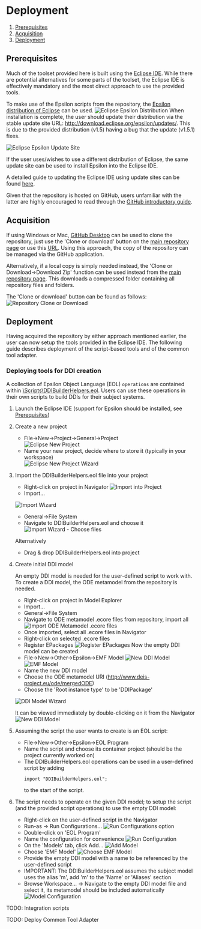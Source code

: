# Deployment

1. [Prerequisites](#prerequisites)
2. [Acquisition](#acquisition)
3. [Deployment](#deployment)

## Prerequisites

Much of the toolset provided here is built using the [Eclipse IDE](https://www.eclipse.org/ide/).
While there are potential alternatives for some parts of the toolset, the Eclipse IDE is effectively mandatory and the most direct approach to use the provided tools.

To make use of the Epsilon scripts from the repository, the [Epsilon distribution of Eclipse](https://www.eclipse.org/epsilon/download/) can be used. 
![Eclipse Epsilon Distribution](https://raw.githubusercontent.com/DEIS-Project-EU/DDI-Scripting-Tools/documentation_01/Documentation/img/eclipse_epsilon_distro.png)
When installation is complete, the user should update their distribution via the stable update site URL: http://download.eclipse.org/epsilon/updates/. This is due to the provided distribution (v1.5) having a bug that the update (v1.5.1) fixes.

![Eclipse Epsilon Update Site](https://raw.githubusercontent.com/DEIS-Project-EU/DDI-Scripting-Tools/documentation_01/Documentation/img/eclipse_epsilon_update.png)

If the user uses/wishes to use a different distribution of Eclipse, the same update site can be used to install Epsilon into the Eclipse IDE.

A detailed guide to updating the Eclipse IDE using update sites can be found [here](https://help.eclipse.org/kepler/topic/org.eclipse.wb.doc.user/html/installation/updatesite_3.8.html?cp=64_2_1).

Given that the repository is hosted on GitHub, users unfamiliar with the latter are highly encouraged to read through the [GitHub introductory guide](https://guides.github.com/activities/hello-world/).

## Acquisition

If using Windows or Mac, [GitHub Desktop](https://desktop.github.com/) can be used to clone the repository, just use the 'Clone or download' button on the [main repository page](https://github.com/DEIS-Project-EU/DDI-Scripting-Tools) or use this [URL](https://github.com/DEIS-Project-EU/DDI-Scripting-Tools.git). 
Using this approach, the copy of the repository can be managed via the GitHub application.

Alternatively, if a local copy is simply needed instead, the 'Clone or Download->Download Zip' function can be used instead from the [main repository page](https://github.com/DEIS-Project-EU/DDI-Scripting-Tools). This downloads a compressed folder containing all repository files and folders.

The 'Clone or download' button can be found as follows:
![Repository Clone or Download](https://raw.githubusercontent.com/DEIS-Project-EU/DDI-Scripting-Tools/documentation_01/Documentation/img/clone_button.png)

## Deployment

Having acquired the repository by either approach mentioned earlier, the user can now setup the tools provided in the Eclipse IDE.
The following guide describes deployment of the script-based tools and of the common tool adapter.

### Deploying tools for DDI creation

A collection of Epsilon Object Language (EOL) `operations` are contained within [\Scripts\DDIBuilderHelpers.eol](https://github.com/DEIS-Project-EU/DDI-Scripting-Tools/blob/master/Scripts/DDIBuilderHelpers.eol).
Users can use these operations in their own scripts to build DDIs for their subject systems.

1. Launch the Eclipse IDE (support for Epsilon should be installed, see [Prerequisites](#prerequisites))
2. Create a new project
    - File->New->Project->General->Project</li>
    ![Eclipse New Project](https://raw.githubusercontent.com/DEIS-Project-EU/DDI-Scripting-Tools/documentation_01/Documentation/img/eclipse_new_project.png)
    - Name your new project, decide where to store it (typically in your workspace)</li>
    ![Eclipse New Project Wizard](https://raw.githubusercontent.com/DEIS-Project-EU/DDI-Scripting-Tools/documentation_01/Documentation/img/eclipse_new_project_wizard_1.PNG)
3. Import the DDIBuilderHelpers.eol file into your project
    - Right-click on project in Navigator
    ![Import into Project](https://raw.githubusercontent.com/DEIS-Project-EU/DDI-Scripting-Tools/documentation_01/Documentation/img/eclipse_import_option.png)
    - Import...
    
    ![Import Wizard](https://raw.githubusercontent.com/DEIS-Project-EU/DDI-Scripting-Tools/documentation_01/Documentation/img/eclipse_import_wizard.PNG)
    - General->File System
    - Navigate to DDIBuilderHelpers.eol and choose it
    ![Import Wizard - Choose files](https://raw.githubusercontent.com/DEIS-Project-EU/DDI-Scripting-Tools/documentation_01/Documentation/img/eclipse_import_wizard_2.PNG)
    
    Alternatively
    - Drag & drop DDIBuilderHelpers.eol into project

4. Create initial DDI model
    
    An empty DDI model is needed for the user-defined script to work with. To create a DDI model, the ODE metamodel from the repository is needed.
    - Right-click on project in Model Explorer
    - Import...
    - General->File System
    - Navigate to ODE metamodel .ecore files from repository, import all
    ![Import ODE Metamodel .ecore files](https://raw.githubusercontent.com/DEIS-Project-EU/DDI-Scripting-Tools/documentation_01/Documentation/img/eclipse_import_metamodel.PNG)
    - Once imported, select all .ecore files in Navigator
    - Right-click on selected .ecore files
    - Register EPackages
    ![Register EPackages](https://raw.githubusercontent.com/DEIS-Project-EU/DDI-Scripting-Tools/documentation_01/Documentation/img/eclipse_register_epackages.png)
    Now the empty DDI model can be created
    - File->New->Other->Epsilon->EMF Model
    ![New DDI Model](https://raw.githubusercontent.com/DEIS-Project-EU/DDI-Scripting-Tools/documentation_01/Documentation/img/eclipse_new_other.png)
    ![EMF Model](https://raw.githubusercontent.com/DEIS-Project-EU/DDI-Scripting-Tools/documentation_01/Documentation/img/eclipse_new_other_emf_model.PNG)
    - Name the new DDI model
    - Choose the ODE metamodel URI (http://www.deis-project.eu/ode/mergedODE)
    - Choose the 'Root instance type' to be 'DDIPackage'
    
    ![DDI Model Wizard](https://raw.githubusercontent.com/DEIS-Project-EU/DDI-Scripting-Tools/documentation_01/Documentation/img/eclipse_new_other_emf_model_wizard.PNG)
    
    It can be viewed immediately by double-clicking on it from the Navigator
    ![New DDI Model](https://raw.githubusercontent.com/DEIS-Project-EU/DDI-Scripting-Tools/documentation_01/Documentation/img/eclipse_new_emf_model.png)
5. Assuming the script the user wants to create is an EOL script:
    - File->New->Other->Epsilon->EOL Program
    - Name the script and choose its container project (should be the project currently worked on)
    - The DDIBuilderHelpers.eol operations can be used in a user-defined script by adding 
        ```
        import "DDIBuilderHelpers.eol";
        ``` 
        to the start of the script.
6. The script needs to operate on the given DDI model; to setup the script (and the provided script operations) to use the empty DDI model:
    - Right-click on the user-defined script in the Navigator
    - Run-as -> Run Configurations...
    ![Run Configurations option](https://raw.githubusercontent.com/DEIS-Project-EU/DDI-Scripting-Tools/documentation_01/Documentation/img/eclipse_run_configuration_option.png)
    - Double-click on 'EOL Program'
    - Name the configuration for convenience
    ![Run Configuration](https://raw.githubusercontent.com/DEIS-Project-EU/DDI-Scripting-Tools/documentation_01/Documentation/img/eclipse_eol_configuration_1.PNG)
    - On the 'Models' tab, click Add...
    ![Add Model](https://raw.githubusercontent.com/DEIS-Project-EU/DDI-Scripting-Tools/documentation_01/Documentation/img/eclipse_eol_configuration_2.PNG)
    - Choose 'EMF Model'
    ![Choose EMF Model](https://raw.githubusercontent.com/DEIS-Project-EU/DDI-Scripting-Tools/documentation_01/Documentation/img/eclipse_eol_configuration_3.PNG)
    - Provide the empty DDI model with a name to be referenced by the user-defined script
    - IMPORTANT: The DDIBuilderHelpers.eol assumes the subject model uses the alias 'm', add 'm' to the 'Name' or 'Aliases' section
    - Browse Workspace... -> Navigate to the empty DDI model file and select it, its metamodel should be included automatically
    ![Model Configuration](https://raw.githubusercontent.com/DEIS-Project-EU/DDI-Scripting-Tools/documentation_01/Documentation/img/eclipse_eol_configuration_4.PNG)

TODO: Integration scripts

TODO: Deploy Common Tool Adapter
